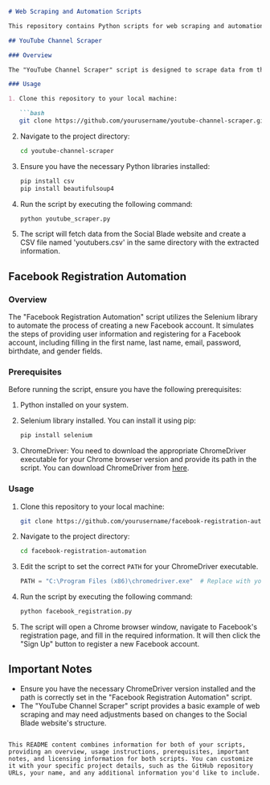 
```markdown
# Web Scraping and Automation Scripts

This repository contains Python scripts for web scraping and automation tasks using the Selenium library. Below, you'll find information on both scripts:

## YouTube Channel Scraper

### Overview

The "YouTube Channel Scraper" script is designed to scrape data from the Social Blade website and gather information on the top 50 most viewed YouTube channels. It extracts data such as channel username, number of uploads, and total views for each channel and stores this information in a CSV file for further analysis or reference.

### Usage

1. Clone this repository to your local machine:

   ```bash
   git clone https://github.com/yourusername/youtube-channel-scraper.git
   ```

2. Navigate to the project directory:

   ```bash
   cd youtube-channel-scraper
   ```

3. Ensure you have the necessary Python libraries installed:

   ```bash
   pip install csv
   pip install beautifulsoup4
   ```

4. Run the script by executing the following command:

   ```bash
   python youtube_scraper.py
   ```

5. The script will fetch data from the Social Blade website and create a CSV file named 'youtubers.csv' in the same directory with the extracted information.

## Facebook Registration Automation

### Overview

The "Facebook Registration Automation" script utilizes the Selenium library to automate the process of creating a new Facebook account. It simulates the steps of providing user information and registering for a Facebook account, including filling in the first name, last name, email, password, birthdate, and gender fields.

### Prerequisites

Before running the script, ensure you have the following prerequisites:

1. Python installed on your system.
2. Selenium library installed. You can install it using pip:

   ```bash
   pip install selenium
   ```

3. ChromeDriver: You need to download the appropriate ChromeDriver executable for your Chrome browser version and provide its path in the script. You can download ChromeDriver from [here](https://sites.google.com/a/chromium.org/chromedriver/downloads).

### Usage

1. Clone this repository to your local machine:

   ```bash
   git clone https://github.com/yourusername/facebook-registration-automation.git
   ```

2. Navigate to the project directory:

   ```bash
   cd facebook-registration-automation
   ```

3. Edit the script to set the correct `PATH` for your ChromeDriver executable.

   ```python
   PATH = "C:\Program Files (x86)\chromedriver.exe"  # Replace with your ChromeDriver path
   ```

4. Run the script by executing the following command:

   ```bash
   python facebook_registration.py
   ```

5. The script will open a Chrome browser window, navigate to Facebook's registration page, and fill in the required information. It will then click the "Sign Up" button to register a new Facebook account.

## Important Notes

- Ensure you have the necessary ChromeDriver version installed and the path is correctly set in the "Facebook Registration Automation" script.
- The "YouTube Channel Scraper" script provides a basic example of web scraping and may need adjustments based on changes to the Social Blade website's structure.


```

This README content combines information for both of your scripts, providing an overview, usage instructions, prerequisites, important notes, and licensing information for both scripts. You can customize it with your specific project details, such as the GitHub repository URLs, your name, and any additional information you'd like to include.
